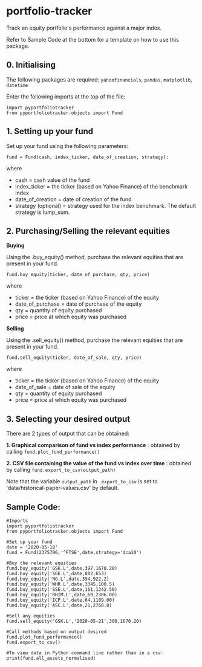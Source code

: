 # portfolio-tracker
Track an equity portfolio's performance against a major index.

Refer to Sample Code at the bottom for a template on how to use this package.

## 0. Initialising

The following packages are required: `yahoofinancials`, `pandas`, `matplotlib`, `datetime`

Enter the following imports at the top of the file:
```
import pyportfoliotracker
from pyportfoliotracker.objects import Fund
```

## 1. Setting up your fund

Set up your fund using the following parameters:

`fund = Fund(cash, index_ticker, date_of_creation, strategy):`

where
- cash = cash value of the fund
- index_ticker = the ticker (based on Yahoo Finance) of the benchmark index
- date_of_creation = date of creation of the fund
- strategy (optional) = strategy used for the index benchmark. The default strategy is lump_sum.

## 2. Purchasing/Selling the relevant equities

**Buying**

Using the .buy_equity() method, purchase the relevant equities that are present in your fund.

`fund.buy_equity(ticker, date_of_purchase, qty, price)`

where
- ticker = the ticker (based on Yahoo Finance) of the equity
- date_of_purchase = date of purchase of the equity
- qty = quantity of equity purchased
- price = price at which equity was purchased

**Selling**

Using the .sell_equity() method, purchase the relevant equities that are present in your fund.

`fund.sell_equity(ticker, date_of_sale, qty, price)`

where
- ticker = the ticker (based on Yahoo Finance) of the equity
- date_of_sale = date of sale of the equity
- qty = quantity of equity purchased
- price = price at which equity was purchased

## 3. Selecting your desired output

There are 2 types of output that can be obtained:

**1. Graphical comparison of fund vs index performance** : obtained by calling `fund.plot_fund_performance()`

**2. CSV file containing the value of the fund vs index over time** : obtained by calling `fund.export_to_csv(output_path)`

Note that the variable `output_path` in `.export_to_csv` is set to 'data/historical-paper-values.csv' by default.

## Sample Code:

```
#Imports
import pyportfoliotracker
from pyportfoliotracker.objects import Fund

#Set up your fund
date = '2020-05-18'
fund = Fund(2375706,'^FTSE',date,strategy='dca10')

#Buy the relevant equities
fund.buy_equity('GSK.L',date,397,1670.20)
fund.buy_equity('SGE.L',date,802,653)
fund.buy_equity('NG.L',date,394,922.2)
fund.buy_equity('WHR.L',date,3345,100.5)
fund.buy_equity('SSE.L',date,161,1242.50)
fund.buy_equity('RHIM.L',date,69,2306.00)
fund.buy_equity('ICP.L',date,64,1109.00)
fund.buy_equity('ASC.L',date,21,2768.8)

#Sell any equities
fund.sell_equity('GSK.L','2020-05-21',300,1670.20)

#Call methods based on output desired
fund.plot_fund_performance()
fund.export_to_csv()

#To view data in Python command line rather than in a csv:
print(fund.all_assets_normalised)
```